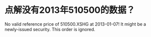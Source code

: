 # 点解没有2013年510500的数据？

No valid reference price of 510500.XSHG at 2013-01-07! It might be a newly-issued security. This order is ignored.